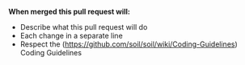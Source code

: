 **When merged this pull request will:**
- Describe what this pull request will do
- Each change in a separate line
- Respect the (https://github.com/soil/soil/wiki/Coding-Guidelines) Coding Guidelines
